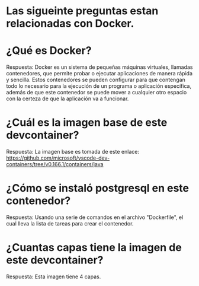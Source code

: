 # Las sigueinte preguntas estan relacionadas con Docker.

# ¿Qué es Docker?

Respuesta: Docker es un sistema de pequeñas máquinas virtuales, llamadas contenedores, que permite probar o ejecutar aplicaciones de manera rápida y sencilla. Estos contenedores se pueden configurar para que contengan todo lo necesario para la ejecución de un programa o aplicación específica, además de que este contenedor se puede mover a cualquier otro espacio con la certeza de que la aplicación va a funcionar. 

# ¿Cuál es la imagen base de este devcontainer?

Respuesta: La imagen base es tomada de este enlace: https://github.com/microsoft/vscode-dev-containers/tree/v0.166.1/containers/java

# ¿Cómo se instaló postgresql en este contenedor?

Respuesta: Usando una serie de comandos en el archivo "Dockerfile", el cual lleva la lista de tareas para crear el contenedor.

# ¿Cuantas capas tiene la imagen de este devcontainer?

Respuesta: Esta imagen tiene 4 capas.
